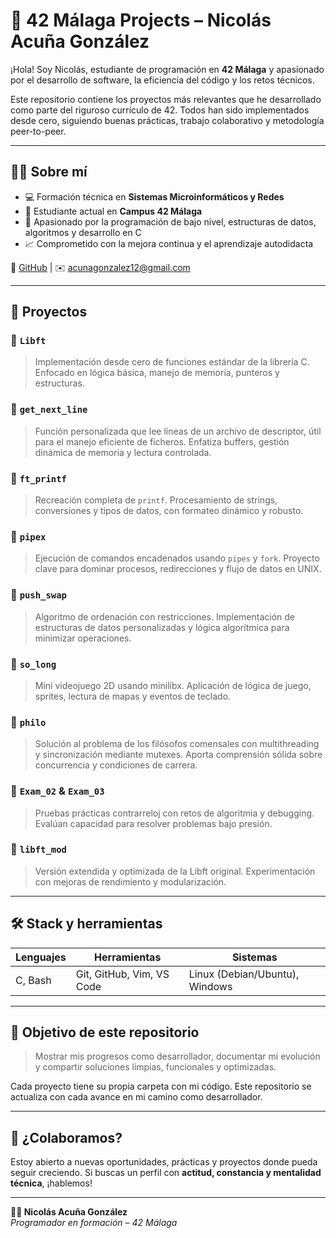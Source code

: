 # 🚀 42 Málaga Projects – Nicolás Acuña González

¡Hola! Soy Nicolás, estudiante de programación en **42 Málaga** y apasionado por el desarrollo de software, la eficiencia del código y los retos técnicos.

Este repositorio contiene los proyectos más relevantes que he desarrollado como parte del riguroso currículo de 42. Todos han sido implementados desde cero, siguiendo buenas prácticas, trabajo colaborativo y metodología peer-to-peer.

---

## 👨‍💻 Sobre mí

- 💻 Formación técnica en **Sistemas Microinformáticos y Redes**
- 📍 Estudiante actual en **Campus 42 Málaga**
- 🔧 Apasionado por la programación de bajo nivel, estructuras de datos, algoritmos y desarrollo en C
- 📈 Comprometido con la mejora continua y el aprendizaje autodidacta

🔗 [GitHub](https://github.com/nicoagnz) | ✉️ acunagonzalez12@gmail.com

---

## 🧩 Proyectos

### 📌 `Libft`
> Implementación desde cero de funciones estándar de la librería C. Enfocado en lógica básica, manejo de memoria, punteros y estructuras.

### 📌 `get_next_line`
> Función personalizada que lee líneas de un archivo de descriptor, útil para el manejo eficiente de ficheros. Enfatiza buffers, gestión dinámica de memoria y lectura controlada.

### 📌 `ft_printf`
> Recreación completa de `printf`. Procesamiento de strings, conversiones y tipos de datos, con formateo dinámico y robusto.

### 📌 `pipex`
> Ejecución de comandos encadenados usando `pipes` y `fork`. Proyecto clave para dominar procesos, redirecciones y flujo de datos en UNIX.

### 📌 `push_swap`
> Algoritmo de ordenación con restricciones. Implementación de estructuras de datos personalizadas y lógica algorítmica para minimizar operaciones.

### 📌 `so_long`
> Mini videojuego 2D usando minilibx. Aplicación de lógica de juego, sprites, lectura de mapas y eventos de teclado.

### 📌 `philo`
> Solución al problema de los filósofos comensales con multithreading y sincronización mediante mutexes. Aporta comprensión sólida sobre concurrencia y condiciones de carrera.

### 📌 `Exam_02` & `Exam_03`
> Pruebas prácticas contrarreloj con retos de algoritmia y debugging. Evalúan capacidad para resolver problemas bajo presión.

### 📌 `libft_mod`
> Versión extendida y optimizada de la Libft original. Experimentación con mejoras de rendimiento y modularización.

---

## 🛠️ Stack y herramientas

| Lenguajes | Herramientas | Sistemas |
|----------|---------------|----------|
| C, Bash | Git, GitHub, Vim, VS Code | Linux (Debian/Ubuntu), Windows |

---

## 🎯 Objetivo de este repositorio

> Mostrar mis progresos como desarrollador, documentar mi evolución y compartir soluciones limpias, funcionales y optimizadas.

Cada proyecto tiene su propia carpeta con mi código. Este repositorio se actualiza con cada avance en mi camino como desarrollador.

---

## 🤝 ¿Colaboramos?

Estoy abierto a nuevas oportunidades, prácticas y proyectos donde pueda seguir creciendo. Si buscas un perfil con **actitud, constancia y mentalidad técnica**, ¡hablemos!

---

**🧑‍💻 Nicolás Acuña González**  
*Programador en formación – 42 Málaga*  
